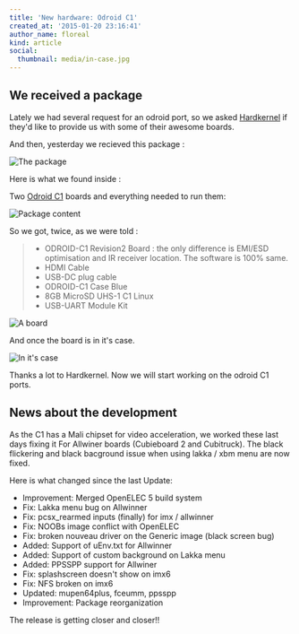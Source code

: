 ```yaml
---
title: 'New hardware: Odroid C1'
created_at: '2015-01-20 23:16:41'
author_name: floreal
kind: article
social:
  thumbnail: media/in-case.jpg
---
```


## We received a package

Lately we had several request for an odroid port, so we asked [Hardkernel](http://hardkernel.com/) if they'd like to provide us with some of their awesome boards.

And then, yesterday we recieved this package :

![The package](media/package.jpg)

Here is what we found inside :

Two [Odroid C1](http://odroid.com/dokuwiki/doku.php?id=en:odroid-c1) boards and everything needed to run them:

![Package content](media/content.jpg)

So we got, twice, as we were told :

> - ODROID-C1 Revision2 Board : the only difference is EMI/ESD optimisation and IR receiver location. The software is 100% same. 
> - HDMI Cable
> - USB-DC plug cable
> - ODROID-C1 Case Blue
> - 8GB MicroSD UHS-1 C1 Linux
> - USB-UART Module Kit

![A board](media/board.jpg)

And once the board is in it's case.

![In it's case](media/in-case.jpg)

Thanks a lot to Hardkernel. Now we will start working on the odroid C1 ports.

## News about the development

As the C1 has a Mali chipset for video acceleration, we worked these last days fixing it For Allwiner boards (Cubieboard 2 and Cubitruck). The black flickering and black bacground issue when using lakka / xbm menu are now fixed.

Here is what changed since the last Update:

- Improvement: Merged OpenELEC 5 build system
- Fix: Lakka menu bug on Allwinner
- Fix: pcsx_rearmed inputs (finally) for imx / allwinner
- Fix: NOOBs image conflict with OpenELEC
- Fix: broken nouveau driver on the Generic image (black screen bug)
- Added: Support of uEnv.txt for Allwinner
- Added: Support of custom background on Lakka menu
- Added: PPSSPP support for Allwiner
- Fix: splashscreen doesn't show on imx6
- Fix: NFS broken on imx6
- Updated: mupen64plus, fceumm, ppsspp
- Improvement: Package reorganization

The release is getting closer and closer!!
